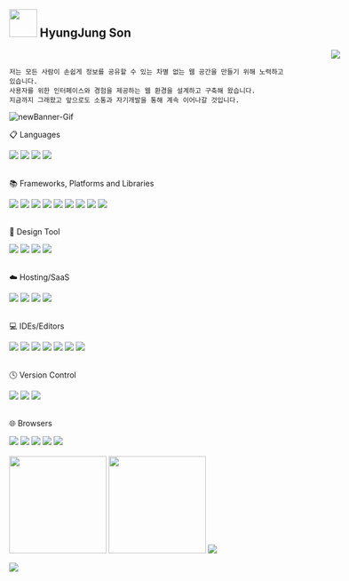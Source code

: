 <!--
### Hi there 👋
### 👋 반갑습니다!

[![Tech Blog Badge](https://img.shields.io/badge/Blog-CC0000?style=flat-square&logo=Tesla&logoColor=white&link=https://velog.io/@hyungjungson)][![Linkedin Badge](https://img.shields.io/badge/-LinkedIn-blue?style=flat-square&logo=Linkedin&logoColor=white&link=https://www.linkedin.com/in/)](https://www.linkedin.com/in//) [![Portfolio Badge](https://img.shields.io/badge/Portfolio-ffffff?style=flat-square&logo=Notion&logoColor=black&link=https://www.notion.so/)](https://www.notion.so/)

**언어 및 도구**  

<code><img height="20" src="https://raw.githubusercontent.com/github/explore/80688e429a7d4ef2fca1e82350fe8e3517d3494d/topics/javascript/javascript.png"></code>
<code><img height="20" src="https://raw.githubusercontent.com/github/explore/80688e429a7d4ef2fca1e82350fe8e3517d3494d/topics/typescript/typescript.png"></code>
<code><img height="20" src="https://raw.githubusercontent.com/github/explore/80688e429a7d4ef2fca1e82350fe8e3517d3494d/topics/react/react.png"></code>
<code><img height="20" src="https://raw.githubusercontent.com/github/explore/5c058a388828bb5fde0bcafd4bc867b5bb3f26f3/topics/graphql/graphql.png"></code>
<code><img height="20" src="https://raw.githubusercontent.com/github/explore/80688e429a7d4ef2fca1e82350fe8e3517d3494d/topics/webpack/webpack.png"></code>
<code><img height="20" src="https://raw.githubusercontent.com/github/explore/05d0f0dfceafd861bdf2b53559399dae7b2e2d8b/topics/figma/figma.png"></code>

**hyungjungson/hyungjungson** is a ✨ _special_ ✨ repository because its `README.md` (this file) appears on your GitHub profile.

Here are some ideas to get you started:

- 🔭 I’m currently working on ...
- 🌱 I’m currently learning ...
- 👯 I’m looking to collaborate on ...
- 🤔 I’m looking for help with ...
- 💬 Ask me about ...
- 📫 How to reach me: ...
- 😄 Pronouns: ...
- ⚡ Fun fact: ...
![header](https://capsule-render.vercel.app/api?type=wave&color=auto&height=300&section=header&text=capsule%20render&fontSize=90)
<img src="https://img.shields.io/badge/React-#61DAFB?style=flat-square&logo=javascript&logoColor=white"/>
![header](https://capsule-render.vercel.app/api?type=waving&color=0:a82da8,100:da8f00&height=230&section=header&text=HyungJungSon&fontAlign=70&fontAlignY=40&fontSize=60&fontColor=ffffff)
<img src="https://github-readme-stats.vercel.app/api/top-langs/?username=hyungjungson&layout=compact&theme=radical" style="height:177px;"/>
<img src="https://github-readme-stats.vercel.app/api?username=hyungjungson&show_icons=true&theme=radical" style="height:177px;"/>

// velog
[![Velog's GitHub stats](https://velog-readme-stats.vercel.app/api?name=hyungjungson&color=dark)](https://github.com/hyungjungson/velog-readme-stats)
[![Velog's GitHub stats](https://velog-readme-stats.vercel.app/api/list?name=hyungjungson&color=dark)](https://velog.io/@hyungjungson) 
<img src="https://velog-readme-stats.vercel.app/api?name=hyungjungson&color=dark" style="width:30%; height:125px;"/>
<img src="https://velog-readme-stats.vercel.app/api/list?name=hyungjungson&color=dark" style="width: 100%; height:165px;"/>
-->

## <img src="https://user-images.githubusercontent.com/6918020/98543782-fa15ed80-22b8-11eb-8930-02afff68bb8a.gif" width="50" /> HyungJung Son 
<div align="right"><img src="https://hits.seeyoufarm.com/api/count/incr/badge.svg?url=https%3A%2F%2Fgithub.com%2Fhyungjungson%2Fhit-counter&count_bg=%2379C83D&title_bg=%23555555&icon=github.svg&icon_color=%23E7E7E7&title=hits&edge_flat=false"  style="height : auto; margin-left : 580px;"/>
</div>

```
저는 모든 사람이 손쉽게 정보를 공유할 수 있는 차별 없는 웹 공간을 만들기 위해 노력하고 있습니다. 
사용자를 위한 인터페이스와 경험을 제공하는 웹 환경을 설계하고 구축해 왔습니다.
지금까지 그래왔고 앞으로도 소통과 자기개발을 통해 계속 이어나갈 것입니다.
```
![newBanner-Gif](https://user-images.githubusercontent.com/6918020/126431123-00baa7e4-5d04-413f-a7c9-543ff70563ad.gif) 



  <div style="align-center: center;"> 
  <p>📋 Languages</p>
  <img src="https://img.shields.io/badge/html5-%23E34F26.svg?style=for-the-badge&logo=html5&logoColor=white" />
  <img src="https://img.shields.io/badge/css3-%231572B6.svg?style=for-the-badge&logo=css3&logoColor=white" />
  <img src="https://img.shields.io/badge/SASS-hotpink.svg?style=for-the-badge&logo=SASS&logoColor=white" />
  <img src="https://img.shields.io/badge/javascript-%23323330.svg?style=for-the-badge&logo=javascript&logoColor=%23F7DF1E"/>
  <br><br>
 
  <p>📚 Frameworks, Platforms and Libraries</p>
  <img src="https://img.shields.io/badge/react-16B7FB?style=for-the-badge&logo=react&logoColor=%2361DAFB"/>
  <img src="https://img.shields.io/badge/NPM-%23CB3837.svg?style=for-the-badge&logo=npm&logoColor=white" />
  <img src="https://img.shields.io/badge/yarn-%232C8EBB.svg?style=for-the-badge&logo=yarn&logoColor=white" />
  <img src="https://img.shields.io/badge/node.js-6DA55F?style=for-the-badge&logo=node.js&logoColor=white" />
  <img src="https://img.shields.io/badge/bootstrap-%238511FA.svg?style=for-the-badge&logo=bootstrap&logoColor=white"/>
  <img src="https://img.shields.io/badge/MUI-%230081CB.svg?style=for-the-badge&logo=mui&logoColor=white"/>
  <img src="https://img.shields.io/badge/tailwindcss-%2338B2AC.svg?style=for-the-badge&logo=tailwind-css&logoColor=white"/>
  <img src="https://img.shields.io/badge/Vuetify-1867C0?style=for-the-badge&logo=vuetify&logoColor=AEDDFF" />
  <img src="https://img.shields.io/badge/jquery-%230769AD.svg?style=for-the-badge&logo=jquery&logoColor=white"/>
  <br><br>
 
  <p>🎨 Design Tool</p>
  <img src="https://img.shields.io/badge/figma-%23F24E1E.svg?style=for-the-badge&logo=figma&logoColor=white" />
  <img src="https://img.shields.io/badge/adobe%20photoshop-%2331A8FF.svg?style=for-the-badge&logo=adobe%20photoshop&logoColor=white"/>
  <img src="https://img.shields.io/badge/Adobe%20XD-470137?style=for-the-badge&logo=Adobe%20XD&logoColor=#FF61F6" />
  <img src="https://img.shields.io/badge/adobe%20illustrator-%23FF9A00.svg?style=for-the-badge&logo=adobe%20illustrator&logoColor=white" />
  <br><br>
 
  <p>☁️ Hosting/SaaS</p>
  <img src="https://img.shields.io/badge/AWS-%23FF9900.svg?style=for-the-badge&logo=amazon-aws&logoColor=white" />
  <img src="https://img.shields.io/badge/github%20pages-121013?style=for-the-badge&logo=github&logoColor=white" />
  <img src="https://img.shields.io/badge/netlify-%23000000.svg?style=for-the-badge&logo=netlify&logoColor=#00C7B7" />
  <img src="https://img.shields.io/badge/vercel-%23000000.svg?style=for-the-badge&logo=vercel&logoColor=white" />
  <br><br>
 
  <p>💻 IDEs/Editors</p>
  <img src="https://img.shields.io/badge/Atom-%2366595C.svg?style=for-the-badge&logo=atom&logoColor=white" />
  <img src="https://img.shields.io/badge/CodePen-white?style=for-the-badge&logo=codepen&logoColor=black" />
  <img src="https://img.shields.io/badge/Eclipse-FE7A16.svg?style=for-the-badge&logo=Eclipse&logoColor=white" />
  <img src="https://img.shields.io/badge/IntelliJIDEA-000000.svg?style=for-the-badge&logo=intellij-idea&logoColor=white" />
  <img src="https://img.shields.io/badge/Notepad++-90E59A.svg?style=for-the-badge&logo=notepad%2b%2b&logoColor=black" />
  <img src="https://img.shields.io/badge/sublime_text-%23575757.svg?style=for-the-badge&logo=sublime-text&logoColor=important" />
  <img src="https://img.shields.io/badge/Visual%20Studio%20Code-0078d7.svg?style=for-the-badge&logo=visual-studio-code&logoColor=white" />
  <br><br>
 
  <p>🕓 Version Control</p>
  <img src="https://img.shields.io/badge/git-%23F05033.svg?style=for-the-badge&logo=git&logoColor=white" />
  <img src="https://img.shields.io/badge/github-%23121011.svg?style=for-the-badge&logo=github&logoColor=white" />
  <img src="https://img.shields.io/badge/gitlab-%23181717.svg?style=for-the-badge&logo=gitlab&logoColor=white" />
  <br><br>
 
  <p>🌐 Browsers</p>
  <img src="https://img.shields.io/badge/Firefox-FF7139?style=for-the-badge&logo=Firefox-Browser&logoColor=white" />
  <img src="https://img.shields.io/badge/Edge-0078D7?style=for-the-badge&logo=Microsoft-edge&logoColor=white" />
  <img src="https://img.shields.io/badge/Google%20Chrome-4285F4?style=for-the-badge&logo=GoogleChrome&logoColor=white" />
  <img src="https://img.shields.io/badge/Safari-000000?style=for-the-badge&logo=Safari&logoColor=white" />
  <img src="https://img.shields.io/badge/Internet%20Explorer-0076D6?style=for-the-badge&logo=Internet%20Explorer&logoColor=white" />
  <br><br>

  <img src="https://github-readme-stats-rose-eight-74.vercel.app/api/top-langs/?username=hyungjungson&layout=compact&theme=radical&hide=stars,contribs&count_private=true" style="height:175px;"/>
  <img src="https://github-readme-stats-rose-eight-74.vercel.app/api?username=hyungjungson&show_icons=true&theme=radical&hide=stars,contribs&count_private=true" style="height:175px;"/>
  
  <img src="https://velog-readme-stats.vercel.app/api?name=hyungjungson&color=dark" />


</div>

![](./profile-3d-contrib/profile-green-animate.svg)
